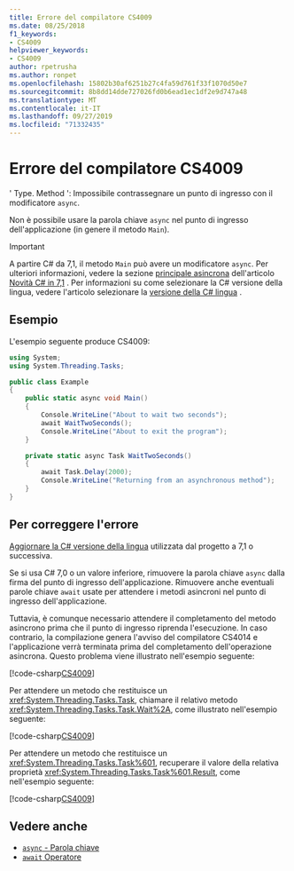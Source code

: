 ```yaml
---
title: Errore del compilatore CS4009
ms.date: 08/25/2018
f1_keywords:
- CS4009
helpviewer_keywords:
- CS4009
author: rpetrusha
ms.author: ronpet
ms.openlocfilehash: 15802b30af6251b27c4fa59d761f33f1070d50e7
ms.sourcegitcommit: 8b8dd14dde727026fd0b6ead1ec1df2e9d747a48
ms.translationtype: MT
ms.contentlocale: it-IT
ms.lasthandoff: 09/27/2019
ms.locfileid: "71332435"
---
```

# <a name="compiler-error-cs4009"></a>Errore del compilatore CS4009

' Type. Method ': Impossibile contrassegnare un punto di ingresso con il modificatore `async`.

Non è possibile usare la parola chiave `async` nel punto di ingresso dell'applicazione (in genere il metodo `Main`).

> [!IMPORTANT]
> A partire C# da 7,1, il metodo `Main` può avere un modificatore `async`. Per ulteriori informazioni, vedere la sezione [principale asincrona](../whats-new/csharp-7-1.md#async-main) dell'articolo [Novità C# in 7,1](../whats-new/csharp-7-1.md) . Per informazioni su come selezionare la C# versione della lingua, vedere l'articolo selezionare la [versione della C# lingua](../language-reference/configure-language-version.md) .

## <a name="example"></a>Esempio

L'esempio seguente produce CS4009:

```csharp
using System;
using System.Threading.Tasks;

public class Example
{
    public static async void Main()
    {
        Console.WriteLine("About to wait two seconds");
        await WaitTwoSeconds();
        Console.WriteLine("About to exit the program");
    }

    private static async Task WaitTwoSeconds()
    {
        await Task.Delay(2000);
        Console.WriteLine("Returning from an asynchronous method");
    } 
}
```

## <a name="to-correct-this-error"></a>Per correggere l'errore

[Aggiornare la C# versione della lingua](../language-reference/configure-language-version.md) utilizzata dal progetto a 7,1 o successiva.

Se si usa C# 7,0 o un valore inferiore, rimuovere la parola chiave `async` dalla firma del punto di ingresso dell'applicazione. Rimuovere anche eventuali parole chiave `await` usate per attendere i metodi asincroni nel punto di ingresso dell'applicazione. 

Tuttavia, è comunque necessario attendere il completamento del metodo asincrono prima che il punto di ingresso riprenda l'esecuzione. In caso contrario, la compilazione genera l'avviso del compilatore CS4014 e l'applicazione verrà terminata prima del completamento dell'operazione asincrona. Questo problema viene illustrato nell'esempio seguente:

[!code-csharp[CS4009](~/samples/snippets/csharp/misc/cs4009-1.cs)]

Per attendere un metodo che restituisce un <xref:System.Threading.Tasks.Task>, chiamare il relativo metodo <xref:System.Threading.Tasks.Task.Wait%2A>, come illustrato nell'esempio seguente:

[!code-csharp[CS4009](~/samples/snippets/csharp/misc/cs4009-2.cs)]

Per attendere un metodo che restituisce un <xref:System.Threading.Tasks.Task%601>, recuperare il valore della relativa proprietà <xref:System.Threading.Tasks.Task%601.Result>, come nell'esempio seguente:

[!code-csharp[CS4009](~/samples/snippets/csharp/misc/cs4009-3.cs)]

## <a name="see-also"></a>Vedere anche

- [`async` - Parola chiave](../language-reference/keywords/async.md)
- [`await` Operatore](../language-reference/operators/await.md)
